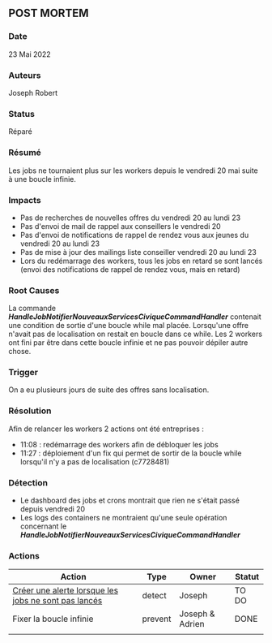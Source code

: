 ## POST MORTEM

### Date
23 Mai 2022

### Auteurs 
Joseph Robert

### Status
Réparé

### Résumé
Les jobs ne tournaient plus sur les workers depuis le vendredi 20 mai suite à une boucle infinie.

### Impacts
- Pas de recherches de nouvelles offres du vendredi 20 au lundi 23
- Pas d'envoi de mail de rappel aux conseillers le vendredi 20
- Pas d'envoi de notifications de rappel de rendez vous aux jeunes du vendredi 20 au lundi 23
- Pas de mise à jour des mailings liste conseiller vendredi 20 au lundi 23
- Lors du redémarrage des workers, tous les jobs en retard se sont lancés (envoi des notifications de rappel de rendez vous, mais en retard)

### Root Causes
La commande ***HandleJobNotifierNouveauxServicesCiviqueCommandHandler*** contenait une condition de sortie d'une boucle while mal placée.
Lorsqu'une offre n'avait pas de localisation on restait en boucle dans ce while. Les 2 workers ont fini par être dans cette boucle infinie et ne pas pouvoir dépiler autre chose.

### Trigger
On a eu plusieurs jours de suite des offres sans localisation.

### Résolution
Afin de relancer les workers 2 actions ont été entreprises :
- 11:08 : redémarrage des workers afin de débloquer les jobs
- 11:27 : déploiement d'un fix qui permet de sortir de la boucle while lorsqu'il n'y a pas de localisation (c7728481)

### Détection
- Le dashboard des jobs et crons montrait que rien ne s'était passé depuis vendredi 20
- Les logs des containers ne montraient qu'une seule opération concernant le ***HandleJobNotifierNouveauxServicesCiviqueCommandHandler***

### Actions
| Action                                               | Type    | Owner           | Statut |
|------------------------------------------------------|---------|-----------------|--------|
| [Créer une alerte lorsque les jobs ne sont pas lancés](https://trello.com/c/H2LfRszb) | detect  | Joseph          | TO DO  |
| Fixer la boucle infinie                              | prevent | Joseph & Adrien | DONE   |
|                                                      |         |                 |        |
